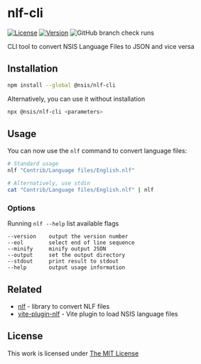 # nlf-cli

[![License](https://img.shields.io/github/license/idleberg/node-nlf-cli?color=blue&style=for-the-badge)](https://github.com/idleberg/node-nlf-cli/blob/main/LICENSE)
[![Version](https://img.shields.io/npm/v/@nsis/nlf-cli?style=for-the-badge)](https://www.npmjs.org/package/@nsis/nlf-cli)
![GitHub branch check runs](https://img.shields.io/github/check-runs/idleberg/node-nlf-cli/main?style=for-the-badge)

CLI tool to convert NSIS Language Files to JSON and vice versa

## Installation

```sh
npm install --global @nsis/nlf-cli
```

Alternatively, you can use it without installation

```sh
npx @nsis/nlf-cli <parameters>
```

## Usage

You can now use the `nlf` command to convert language files:

```sh
# Standard usage
nlf "Contrib/Language files/English.nlf"

# Alternatively, use stdin
cat "Contrib/Language files/English.nlf" | nlf
```

### Options

Running `nlf --help` list available flags

```
--version    output the version number
--eol        select end of line sequence
--minify     minify output JSON
--output     set the output directory
--stdout     print result to stdout
--help       output usage information
```

## Related

- [nlf](https://www.npmjs.org/package/@nsis/nlf) - library to convert NLF files
- [vite-plugin-nlf](https://www.npmjs.org/package/@nsis/vite-plugin-nlf) - Vite plugin to load NSIS language files

## License

This work is licensed under [The MIT License](https://opensource.org/licenses/MIT)
